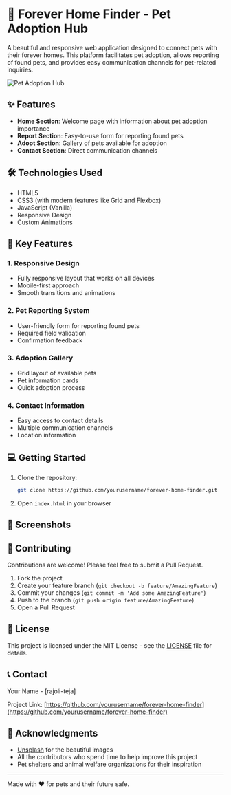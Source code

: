 # 🐾 Forever Home Finder - Pet Adoption Hub

A beautiful and responsive web application designed to connect pets with their forever homes. This platform facilitates pet adoption, allows reporting of found pets, and provides easy communication channels for pet-related inquiries.

![Pet Adoption Hub](https://images.unsplash.com/photo-1450778869180-41d0601e046e?ixlib=rb-1.2.1&auto=format&fit=crop&w=1950&q=80)

## ✨ Features

- **Home Section**: Welcome page with information about pet adoption importance
- **Report Section**: Easy-to-use form for reporting found pets
- **Adopt Section**: Gallery of pets available for adoption
- **Contact Section**: Direct communication channels

## 🛠️ Technologies Used

- HTML5
- CSS3 (with modern features like Grid and Flexbox)
- JavaScript (Vanilla)
- Responsive Design
- Custom Animations


## 🎯 Key Features

### 1. Responsive Design
- Fully responsive layout that works on all devices
- Mobile-first approach
- Smooth transitions and animations

### 2. Pet Reporting System
- User-friendly form for reporting found pets
- Required field validation
- Confirmation feedback

### 3. Adoption Gallery
- Grid layout of available pets
- Pet information cards
- Quick adoption process

### 4. Contact Information
- Easy access to contact details
- Multiple communication channels
- Location information

## 💻 Getting Started

1. Clone the repository:
   ```bash
   git clone https://github.com/yourusername/forever-home-finder.git
   ```

2. Open `index.html` in your browser

## 📱 Screenshots

<!-- Add your application screenshots here -->

## 🤝 Contributing

Contributions are welcome! Please feel free to submit a Pull Request.

1. Fork the project
2. Create your feature branch (`git checkout -b feature/AmazingFeature`)
3. Commit your changes (`git commit -m 'Add some AmazingFeature'`)
4. Push to the branch (`git push origin feature/AmazingFeature`)
5. Open a Pull Request

## 📄 License

This project is licensed under the MIT License - see the [LICENSE](LICENSE) file for details.

## 📞 Contact

Your Name - [rajoli-teja]

Project Link: [https://github.com/yourusername/forever-home-finder](https://github.com/yourusername/forever-home-finder)

## 🙏 Acknowledgments

- [Unsplash](https://unsplash.com) for the beautiful images
- All the contributors who spend time to help improve this project
- Pet shelters and animal welfare organizations for their inspiration

---

Made with ❤️ for pets and their future safe.
